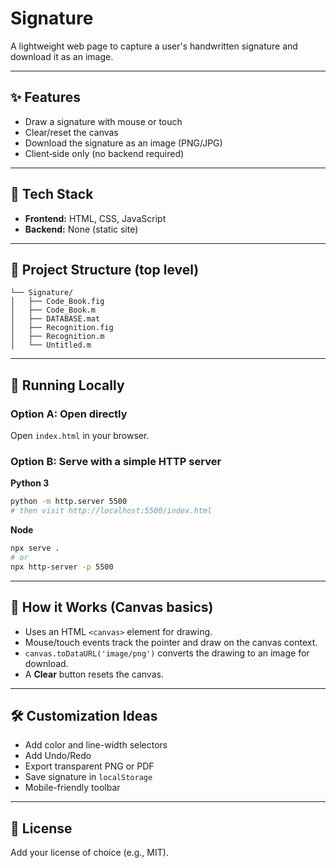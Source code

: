 # Signature

A lightweight web page to capture a user's handwritten signature and download it as an image.

---

## ✨ Features

- Draw a signature with mouse or touch
- Clear/reset the canvas
- Download the signature as an image (PNG/JPG)
- Client‑side only (no backend required)

---

## 🧱 Tech Stack

- **Frontend:** HTML, CSS, JavaScript
- **Backend:** None (static site)

---

## 📁 Project Structure (top level)

```
└── Signature/
│   ├── Code_Book.fig
│   ├── Code_Book.m
│   ├── DATABASE.mat
│   ├── Recognition.fig
│   ├── Recognition.m
│   └── Untitled.m
```

---

## 🚀 Running Locally

### Option A: Open directly
Open `index.html` in your browser.

### Option B: Serve with a simple HTTP server
**Python 3**

```bash
python -m http.server 5500
# then visit http://localhost:5500/index.html
```

**Node**

```bash
npx serve .
# or
npx http-server -p 5500
```

---

## 🧩 How it Works (Canvas basics)

- Uses an HTML `<canvas>` element for drawing.
- Mouse/touch events track the pointer and draw on the canvas context.
- `canvas.toDataURL('image/png')` converts the drawing to an image for download.
- A **Clear** button resets the canvas.

---

## 🛠️ Customization Ideas

- Add color and line-width selectors
- Add Undo/Redo
- Export transparent PNG or PDF
- Save signature in `localStorage`
- Mobile-friendly toolbar

---

## 📝 License

Add your license of choice (e.g., MIT).

